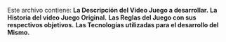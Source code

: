 
Este archivo contiene:
**La Descripción del Video Juego a desarrollar.**
**La Historia del video Juego Original.**
**Las Reglas del Juego con sus respectivos objetivos.**
**Las Tecnologías utilizadas para el desarrollo del Mismo.**

